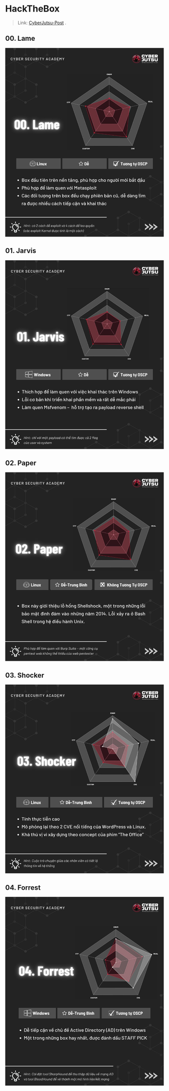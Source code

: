 # HackTheBox

> Link: [CyberJutsu-Post](https://www.facebook.com/CyberJutsu/posts/pfbid02jZt268egd32CECHH6djE242zcX7MQnsH6YmA16peCn2hDDdcUSsziheJZvnExZe9l) .


## 00. Lame

<img src="./images/htb0.jpg" alt="Lame" width="600" height="600">

## 01. Jarvis

<img src="./images/htb1.jpg" alt="Jarvis" width="600" height="600">

## 02. Paper

<img src="./images/htb2.jpg" alt="Paper" width="600" height="600">

## 03. Shocker

<img src="./images/htb3.jpg" alt="Shocker" width="600" height="600">

## 04. Forrest

<img src="./images/htb4.jpg" alt="Forrest" width="600" height="600">
